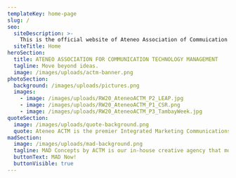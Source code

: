 ```yaml
---
templateKey: home-page
slug: /
seo:
  siteDescription: >-
    This is the official website of Ateneo Association of Commuication Technology Management!
  siteTitle: Home
heroSection:
  title: ATENEO ASSOCIATION FOR COMMUNICATION TECHNOLOGY MANAGEMENT
  tagline: Move beyond ideas.
  image: /images/uploads/actm-banner.png
photoSection:
  background: /images/uploads/pictures.png
  images:
    - image: /images/uploads/RW20_AteneoACTM_P2_LEAP.jpg
    - image: /images/uploads/RW20_AteneoACTM_P1_CSR.png
    - image: /images/uploads/RW20_AteneoACTM_P3_TambayWeek.jpg
quoteSection:
  image: /images/uploads/quote-background.png
  quote: Ateneo ACTM is the premier Integrated Marketing Communications (IMC) organization in the Ateneo. It also serves as the official home organization of BS Management, Major in Communications Technology Management students of the Ateneo de Manila University.
madSection:
  image: /images/uploads/mad-background.png
  tagline: MAD Concepts by ACTM is our in-house creative agency that moves beyond ideas to deliver creative, on-budget, and on-time services.
  buttonText: MAD Now!
  buttonVisible: true
---
```

